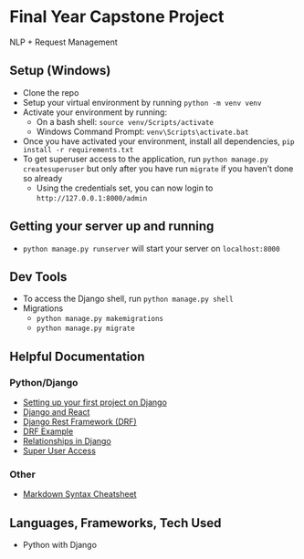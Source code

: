 # Final Year Capstone Project

NLP + Request Management

## Setup (Windows)
- Clone the repo
- Setup your virtual environment by running `python -m venv venv`
- Activate your environment by running: 
    - On a bash shell: `source venv/Scripts/activate`
    - Windows Command Prompt: `venv\Scripts\activate.bat`
- Once you have activated your environment, install all dependencies, `pip install -r requirements.txt`
- To get superuser access to the application, run `python manage.py createsuperuser` but only after you have run `migrate` if you haven't done so already
    - Using the credentials set, you can now login to `http://127.0.0.1:8000/admin` 

## Getting your server up and running
- `python manage.py runserver` will start your server on `localhost:8000`

## Dev Tools
- To access the Django shell, run `python manage.py shell`
- Migrations
    - `python manage.py makemigrations`
    - `python manage.py migrate`

## Helpful Documentation
### Python/Django
- [Setting up your first project on Django](https://realpython.com/get-started-with-django-1/#what-youre-going-to-build)
- [Django and React](https://www.digitalocean.com/community/tutorials/build-a-to-do-application-using-django-and-react)
- [Django Rest Framework (DRF)](https://www.django-rest-framework.org/#example)
- [DRF Example](https://www.geeksforgeeks.org/django-rest-api-crud-with-drf/)
- [Relationships in Django](https://www.webforefront.com/django/setuprelationshipsdjangomodels.html#:~:text=Many%20to%20many%20relationships%20in,belong%20to%20many%20Store%20records.)
- [Super User Access](https://codinggear.blog/how-to-create-superuser-in-django/#:~:text=The%20easiest%20and%20most%20popular,email%2C%20and%20finally%20your%20password.)
### Other
- [Markdown Syntax Cheatsheet](https://www.markdownguide.org/cheat-sheet/)

## Languages, Frameworks, Tech Used
- Python with Django
